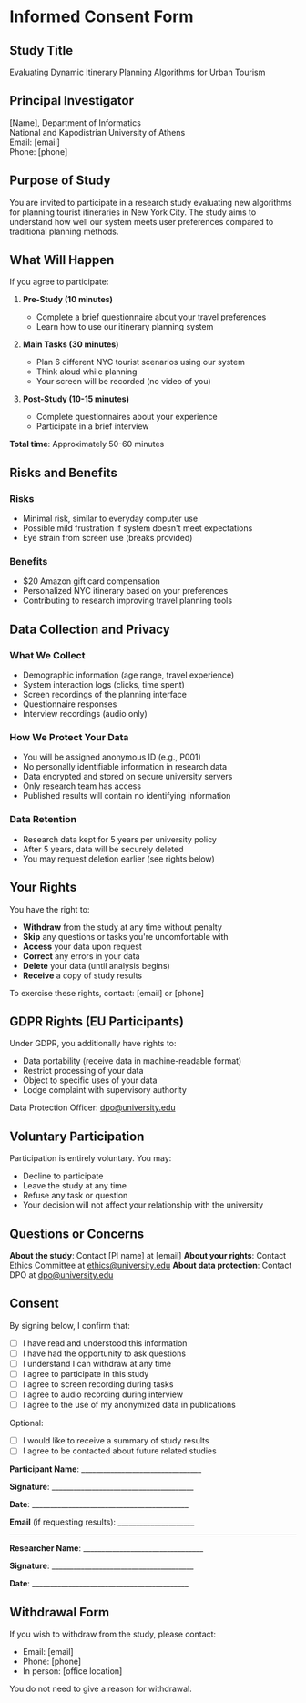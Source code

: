 # Informed Consent Form

## Study Title
Evaluating Dynamic Itinerary Planning Algorithms for Urban Tourism

## Principal Investigator
[Name], Department of Informatics  
National and Kapodistrian University of Athens  
Email: [email]  
Phone: [phone]

## Purpose of Study
You are invited to participate in a research study evaluating new algorithms for planning tourist itineraries in New York City. The study aims to understand how well our system meets user preferences compared to traditional planning methods.

## What Will Happen
If you agree to participate:

1. **Pre-Study (10 minutes)**
   - Complete a brief questionnaire about your travel preferences
   - Learn how to use our itinerary planning system

2. **Main Tasks (30 minutes)**
   - Plan 6 different NYC tourist scenarios using our system
   - Think aloud while planning
   - Your screen will be recorded (no video of you)

3. **Post-Study (10-15 minutes)**
   - Complete questionnaires about your experience
   - Participate in a brief interview

**Total time**: Approximately 50-60 minutes

## Risks and Benefits

### Risks
- Minimal risk, similar to everyday computer use
- Possible mild frustration if system doesn't meet expectations
- Eye strain from screen use (breaks provided)

### Benefits
- $20 Amazon gift card compensation
- Personalized NYC itinerary based on your preferences
- Contributing to research improving travel planning tools

## Data Collection and Privacy

### What We Collect
- Demographic information (age range, travel experience)
- System interaction logs (clicks, time spent)
- Screen recordings of the planning interface
- Questionnaire responses
- Interview recordings (audio only)

### How We Protect Your Data
- You will be assigned anonymous ID (e.g., P001)
- No personally identifiable information in research data
- Data encrypted and stored on secure university servers
- Only research team has access
- Published results will contain no identifying information

### Data Retention
- Research data kept for 5 years per university policy
- After 5 years, data will be securely deleted
- You may request deletion earlier (see rights below)

## Your Rights

You have the right to:
- **Withdraw** from the study at any time without penalty
- **Skip** any questions or tasks you're uncomfortable with
- **Access** your data upon request
- **Correct** any errors in your data
- **Delete** your data (until analysis begins)
- **Receive** a copy of study results

To exercise these rights, contact: [email] or [phone]

## GDPR Rights (EU Participants)

Under GDPR, you additionally have rights to:
- Data portability (receive data in machine-readable format)
- Restrict processing of your data
- Object to specific uses of your data
- Lodge complaint with supervisory authority

Data Protection Officer: dpo@university.edu

## Voluntary Participation

Participation is entirely voluntary. You may:
- Decline to participate
- Leave the study at any time
- Refuse any task or question
- Your decision will not affect your relationship with the university

## Questions or Concerns

**About the study**: Contact [PI name] at [email]
**About your rights**: Contact Ethics Committee at ethics@university.edu
**About data protection**: Contact DPO at dpo@university.edu

## Consent

By signing below, I confirm that:

- [ ] I have read and understood this information
- [ ] I have had the opportunity to ask questions
- [ ] I understand I can withdraw at any time
- [ ] I agree to participate in this study
- [ ] I agree to screen recording during tasks
- [ ] I agree to audio recording during interview
- [ ] I agree to the use of my anonymized data in publications

Optional:
- [ ] I would like to receive a summary of study results
- [ ] I agree to be contacted about future related studies

**Participant Name**: _________________________________

**Signature**: _______________________________________ 

**Date**: ___________________________________________

**Email** (if requesting results): _____________________

---

**Researcher Name**: _________________________________

**Signature**: _______________________________________ 

**Date**: ___________________________________________

## Withdrawal Form

If you wish to withdraw from the study, please contact:
- Email: [email]
- Phone: [phone]
- In person: [office location]

You do not need to give a reason for withdrawal.